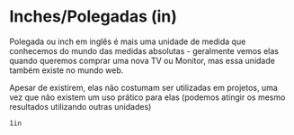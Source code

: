 # Inches/Polegadas (in)

Polegada ou inch em inglês é mais uma unidade de medida que conhecemos do mundo das medidas absolutas - geralmente vemos elas quando queremos comprar uma nova TV ou Monitor, mas essa unidade também existe no mundo web.

Apesar de existirem, elas não costumam ser utilizadas em projetos, uma vez que não existem um uso prático para elas (podemos atingir os mesmo resultados utilizando outras unidades)

```css
1in
```
